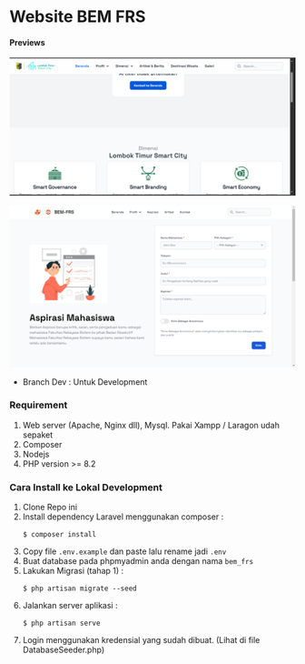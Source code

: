 # Website BEM FRS

#### Previews
![Beranda](./previews/beranda.png)

![Beranda](./previews/aspirasi.png)
- Branch Dev : Untuk Development

### Requirement
1. Web server (Apache, Nginx dll), Mysql. Pakai Xampp / Laragon udah sepaket
2. Composer
3. Nodejs
4. PHP version >= 8.2

### Cara Install ke Lokal Development
1. Clone Repo ini
2. Install dependency Laravel menggunakan composer :
   ```
   $ composer install
   ```
3. Copy file ``.env.example`` dan paste lalu rename jadi ``.env``
4. Buat database pada phpmyadmin anda dengan nama ``bem_frs``
5. Lakukan Migrasi (tahap 1) :
    ```
    $ php artisan migrate --seed
    ```
9. Jalankan server aplikasi :
    ```
    $ php artisan serve
    ```
10. Login menggunakan kredensial yang sudah dibuat. (Lihat di file DatabaseSeeder.php)
